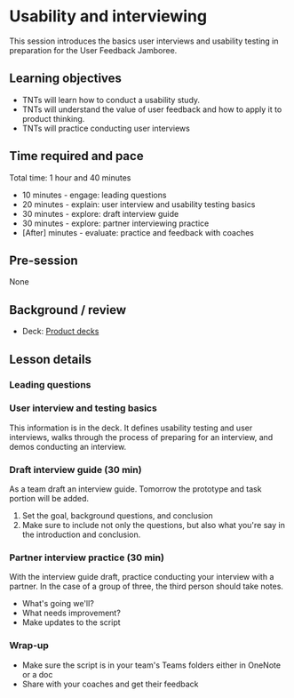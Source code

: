 # Usability and interviewing

This session introduces the basics user interviews and usability testing in preparation for the User Feedback Jamboree.

## Learning objectives

* TNTs will learn how to conduct a usability study.
* TNTs will understand the value of user feedback and how to apply it to product thinking.
* TNTs will practice conducting user interviews

## Time required and pace

Total time: 1 hour and 40 minutes

* 10 minutes - engage: leading questions
* 20 minutes - explain: user interview and usability testing basics
* 30 minutes - explore: draft interview guide
* 30 minutes - explore: partner interviewing practice
* [After] minutes - evaluate: practice and feedback with coaches

## Pre-session

None

## Background / review

* Deck: [Product decks](https://github.com/microsoft/TNT_Curriculum/tree/master/Reference/Product%20decks)

## Lesson details

### Leading questions

### User interview and testing basics

This information is in the deck. It defines usability testing and user interviews, walks through the process of preparing for an interview, and demos conducting an interview.

### Draft interview guide (30 min)

As a team draft an interview guide. Tomorrow the prototype and task portion will be added.

1. Set the goal, background questions, and conclusion
2. Make sure to include not only the questions, but also what you're say in the introduction and conclusion.

### Partner interview practice (30 min)

With the interview guide draft, practice conducting your interview with a partner. In the case of a group of three, the third person should take notes.

* What's going we'll?
* What needs improvement?
* Make updates to the script

### Wrap-up

* Make sure the script is in your team's Teams folders either in OneNote or a doc
* Share with your coaches and get their feedback
